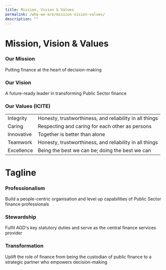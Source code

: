 ```yaml
---
title: Mission, Vision & Values
permalink: /who-we-are/mission-vision-values/
description: ""
---
```

Mission, Vision & Values
========================

### Our Mission

Putting finance at the heart of decision-making

### Our Vision

A future-ready leader in transforming Public Sector finance

### Our Values (ICITE)



|||
| -------- | -------- |
| Integrity| Honesty, trustworthiness, and reliability in all things|
| Caring| Respecting and caring for each other as persons|
| Innovative|Together is better than alone|
| Teamwork| Honesty, trustworthiness, and reliability in all things|
| Excellence| Being the best we can be; doing the best we can|

Tagline
=======

### Professionalism

Build a people-centric organisation and level up capabilities of Public Sector finance professionals

### Stewardship

Fulfil AGD's key statutory duties and serve as the central finance services provider

### Transformation

Uplift the role of finance from being the custodian of public finance to a strategic partner who empowers decision-making